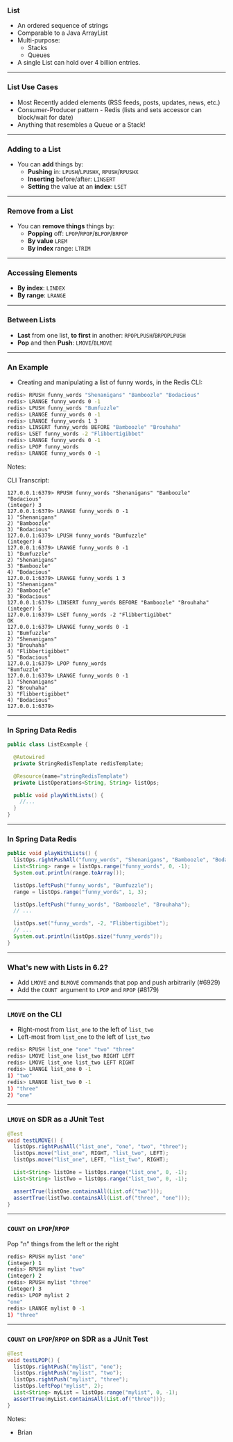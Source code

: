 ### List

- An ordered sequence of strings
- Comparable to a Java ArrayList
- Multi-purpose:
  - Stacks
  - Queues
- A single List can hold over 4 billion entries.

---

### List Use Cases

- Most Recently added elements (RSS feeds, posts, updates, news, etc.)
- Consumer-Producer pattern - Redis (lists and sets accessor can block/wait for date)
- Anything that resembles a Queue or a Stack!

---
### Adding to a List

- You can **add** things by:
  - **Pushing** in: `LPUSH`/`LPUSHX`, `RPUSH`/`RPUSHX`
  - **Inserting** before/after: `LINSERT`
  - **Setting** the value at an **index**: `LSET`

---
### Remove from a List

- You can **remove things** things by:
  - **Popping** off: `LPOP`/`RPOP`/`BLPOP`/`BRPOP`
  - **By value** `LREM`
  - **By index** range: `LTRIM`

---
### Accessing Elements

- **By index**: `LINDEX`
- **By range**: `LRANGE`

---
### Between Lists

- **Last** from one list, **to first** in another: `RPOPLPUSH`/`BRPOPLPUSH`
- **Pop** and then **Push**: `LMOVE`/`BLMOVE`

---
### An Example

- Creating and manipulating a list of funny words, in the Redis CLI:

```bash
redis> RPUSH funny_words "Shenanigans" "Bamboozle" "Bodacious"
redis> LRANGE funny_words 0 -1
redis> LPUSH funny_words "Bumfuzzle"
redis> LRANGE funny_words 0 -1
redis> LRANGE funny_words 1 3
redis> LINSERT funny_words BEFORE "Bamboozle" "Brouhaha"
redis> LSET funny_words -2 "Flibbertigibbet"
redis> LRANGE funny_words 0 -1
redis> LPOP funny_words
redis> LRANGE funny_words 0 -1
```

Notes:

CLI Transcript:

```
127.0.0.1:6379> RPUSH funny_words "Shenanigans" "Bamboozle" "Bodacious"
(integer) 3
127.0.0.1:6379> LRANGE funny_words 0 -1
1) "Shenanigans"
2) "Bamboozle"
3) "Bodacious"
127.0.0.1:6379> LPUSH funny_words "Bumfuzzle"
(integer) 4
127.0.0.1:6379> LRANGE funny_words 0 -1
1) "Bumfuzzle"
2) "Shenanigans"
3) "Bamboozle"
4) "Bodacious"
127.0.0.1:6379> LRANGE funny_words 1 3
1) "Shenanigans"
2) "Bamboozle"
3) "Bodacious"
127.0.0.1:6379> LINSERT funny_words BEFORE "Bamboozle" "Brouhaha"
(integer) 5
127.0.0.1:6379> LSET funny_words -2 "Flibbertigibbet"
OK
127.0.0.1:6379> LRANGE funny_words 0 -1
1) "Bumfuzzle"
2) "Shenanigans"
3) "Brouhaha"
4) "Flibbertigibbet"
5) "Bodacious"
127.0.0.1:6379> LPOP funny_words
"Bumfuzzle"
127.0.0.1:6379> LRANGE funny_words 0 -1
1) "Shenanigans"
2) "Brouhaha"
3) "Flibbertigibbet"
4) "Bodacious"
127.0.0.1:6379>
```

---
### In Spring Data Redis

```java
public class ListExample {

  @Autowired
  private StringRedisTemplate redisTemplate;

  @Resource(name="stringRedisTemplate")
  private ListOperations<String, String> listOps;

  public void playWithLists() {
    //...
  }
}
```

---
### In Spring Data Redis

```java
public void playWithLists() {
  listOps.rightPushAll("funny_words", "Shenanigans", "Bamboozle", "Bodacious");
  List<String> range = listOps.range("funny_words", 0, -1);
  System.out.println(range.toArray());

  listOps.leftPush("funny_words", "Bumfuzzle");
  range = listOps.range("funny_words", 1, 3);

  listOps.leftPush("funny_words", "Bamboozle", "Brouhaha");
  // ...

  listOps.set("funny_words", -2, "Flibbertigibbet");
  // ...
  System.out.println(listOps.size("funny_words"));
}
```

---
### What's new with Lists in 6.2?

- Add `LMOVE` and `BLMOVE` commands that pop and push arbitrarily (#6929)
- Add the `COUNT `argument to `LPOP` and `RPOP` (#8179)

---

### `LMOVE` on the CLI

- Right-most from `list_one` to the left of `list_two`
- Left-most from `list_one` to the left of `list_two`

```bash
redis> RPUSH list_one "one" "two" "three"
redis> LMOVE list_one list_two RIGHT LEFT
redis> LMOVE list_one list_two LEFT RIGHT
redis> LRANGE list_one 0 -1
1) "two"
redis> LRANGE list_two 0 -1
1) "three"
2) "one"
```

---

### `LMOVE` on SDR as a JUnit Test

```java
@Test
void testLMOVE() {
  listOps.rightPushAll("list_one", "one", "two", "three");
  listOps.move("list_one", RIGHT, "list_two", LEFT);
  listOps.move("list_one", LEFT, "list_two", RIGHT);

  List<String> listOne = listOps.range("list_one", 0, -1);
  List<String> listTwo = listOps.range("list_two", 0, -1);

  assertTrue(listOne.containsAll(List.of("two")));
  assertTrue(listTwo.containsAll(List.of("three", "one")));
}
```

---

### `COUNT` on `LPOP`/`RPOP`

Pop "n" things from the left or the right

```bash
redis> RPUSH mylist "one"
(integer) 1
redis> RPUSH mylist "two"
(integer) 2
redis> RPUSH mylist "three"
(integer) 3
redis> LPOP mylist 2
"one"
redis> LRANGE mylist 0 -1
1) "three"
```

---

### `COUNT` on `LPOP`/`RPOP` on SDR as a JUnit Test

```java
@Test
void testLPOP() {
  listOps.rightPush("mylist", "one");
  listOps.rightPush("mylist", "two");
  listOps.rightPush("mylist", "three");
  listOps.leftPop("mylist", 2);
  List<String> myList = listOps.range("mylist", 0, -1);
  assertTrue(myList.containsAll(List.of("three")));
}
```

Notes:
- Brian